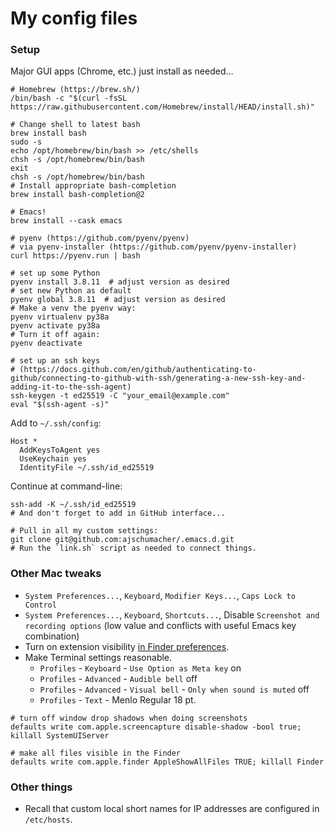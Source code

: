 # My config files


### Setup

Major GUI apps (Chrome, etc.) just install as needed...

```shell
# Homebrew (https://brew.sh/)
/bin/bash -c "$(curl -fsSL https://raw.githubusercontent.com/Homebrew/install/HEAD/install.sh)"

# Change shell to latest bash
brew install bash
sudo -s
echo /opt/homebrew/bin/bash >> /etc/shells
chsh -s /opt/homebrew/bin/bash
exit
chsh -s /opt/homebrew/bin/bash
# Install appropriate bash-completion
brew install bash-completion@2

# Emacs!
brew install --cask emacs

# pyenv (https://github.com/pyenv/pyenv)
# via pyenv-installer (https://github.com/pyenv/pyenv-installer)
curl https://pyenv.run | bash

# set up some Python
pyenv install 3.8.11  # adjust version as desired
# set new Python as default
pyenv global 3.8.11  # adjust version as desired
# Make a venv the pyenv way:
pyenv virtualenv py38a
pyenv activate py38a
# Turn it off again:
pyenv deactivate

# set up an ssh keys
# (https://docs.github.com/en/github/authenticating-to-github/connecting-to-github-with-ssh/generating-a-new-ssh-key-and-adding-it-to-the-ssh-agent)
ssh-keygen -t ed25519 -C "your_email@example.com"
eval "$(ssh-agent -s)"
```

Add to `~/.ssh/config`:

```text
Host *
  AddKeysToAgent yes
  UseKeychain yes
  IdentityFile ~/.ssh/id_ed25519
```

Continue at command-line:

```shell
ssh-add -K ~/.ssh/id_ed25519
# And don't forget to add in GitHub interface...

# Pull in all my custom settings:
git clone git@github.com:ajschumacher/.emacs.d.git
# Run the `link.sh` script as needed to connect things.
```


### Other Mac tweaks

 * `System Preferences...`, `Keyboard`, `Modifier Keys...`, `Caps Lock
   to Control`
 * `System Preferences...`, `Keyboard`, `Shortcuts...`, Disable
   `Screenshot and recording options` (low value and conflicts with
   useful Emacs key combination)
 * Turn on extension visibility [in Finder preferences][].
 * Make Terminal settings reasonable.
     * `Profiles` - `Keyboard` - `Use Option as Meta key` on
     * `Profiles` - `Advanced` - `Audible bell` off
     * `Profiles` - `Advanced` - `Visual bell` - `Only when sound is muted` off
     * `Profiles` - `Text` - Menlo Regular 18 pt.

[in Finder preferences]: http://www.idownloadblog.com/2014/10/29/how-to-show-or-hide-filename-extensions-in-os-x-yosemite/

```
# turn off window drop shadows when doing screenshots
defaults write com.apple.screencapture disable-shadow -bool true; killall SystemUIServer

# make all files visible in the Finder
defaults write com.apple.finder AppleShowAllFiles TRUE; killall Finder
```


### Other things

 * Recall that custom local short names for IP addresses are
   configured in `/etc/hosts`.
